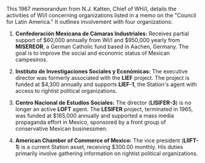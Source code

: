 This 1967 memorandum from N.J. Katten, Chief of WH/I, details the activities of WI/I concerning organizations listed in a memo on the "Council for Latin America." It outlines involvement with four organizations:

1.  **Confederación Mexicana de Cámaras Industriales:** Receives partial support of $60,000 annually from WI/I and $950,000 yearly from **MISEREOR**, a German Catholic fund based in Aachen, Germany. The goal is to improve the social and economic status of Mexican campesinos.

2.  **Instituto de Investigaciones Sociales y Económicas:** The executive director was formerly associated with the **LIEF** project. The project is funded at $4,300 annually and supports **LIEF-1**, the Station's agent with access to rightist political organizations.

3.  **Centro Nacional de Estudios Sociales:** The director (**LISIFER-3**) is no longer an active **LOFT** agent. The **LESIFER** project, terminated in 1965, was funded at $165,000 annually and supported a mass media propaganda effort in Mexico, sponsored by a front group of conservative Mexican businessmen.

4.  **American Chamber of Commerce of Mexico:** The vice president (**LIIFT-1**) is a current Station asset, receiving $300.00 monthly. His duties primarily involve gathering information on rightist political organizations.
